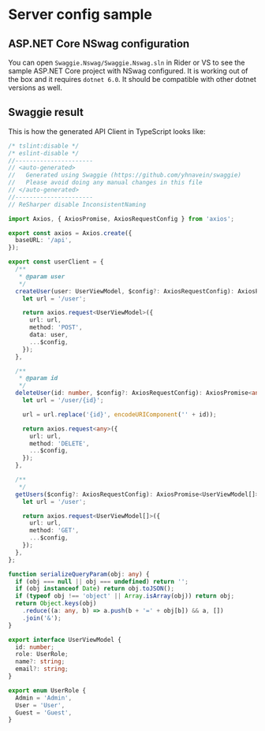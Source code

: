 # Server config sample

## ASP.NET Core NSwag configuration

You can open `Swaggie.Nswag/Swaggie.Nswag.sln` in Rider or VS to see the sample ASP.NET Core project with NSwag configured. It is working out of the box and it requires `dotnet 6.0`. It should be compatible with other dotnet versions as well.

## Swaggie result

This is how the generated API Client in TypeScript looks like:

```ts
/* tslint:disable */
/* eslint-disable */
//----------------------
// <auto-generated>
//   Generated using Swaggie (https://github.com/yhnavein/swaggie)
//   Please avoid doing any manual changes in this file
// </auto-generated>
//----------------------
// ReSharper disable InconsistentNaming

import Axios, { AxiosPromise, AxiosRequestConfig } from 'axios';

export const axios = Axios.create({
  baseURL: '/api',
});

export const userClient = {
  /**
   * @param user
   */
  createUser(user: UserViewModel, $config?: AxiosRequestConfig): AxiosPromise<UserViewModel> {
    let url = '/user';

    return axios.request<UserViewModel>({
      url: url,
      method: 'POST',
      data: user,
      ...$config,
    });
  },

  /**
   * @param id
   */
  deleteUser(id: number, $config?: AxiosRequestConfig): AxiosPromise<any> {
    let url = '/user/{id}';

    url = url.replace('{id}', encodeURIComponent('' + id));

    return axios.request<any>({
      url: url,
      method: 'DELETE',
      ...$config,
    });
  },

  /**
   */
  getUsers($config?: AxiosRequestConfig): AxiosPromise<UserViewModel[]> {
    let url = '/user';

    return axios.request<UserViewModel[]>({
      url: url,
      method: 'GET',
      ...$config,
    });
  },
};

function serializeQueryParam(obj: any) {
  if (obj === null || obj === undefined) return '';
  if (obj instanceof Date) return obj.toJSON();
  if (typeof obj !== 'object' || Array.isArray(obj)) return obj;
  return Object.keys(obj)
    .reduce((a: any, b) => a.push(b + '=' + obj[b]) && a, [])
    .join('&');
}

export interface UserViewModel {
  id: number;
  role: UserRole;
  name?: string;
  email?: string;
}

export enum UserRole {
  Admin = 'Admin',
  User = 'User',
  Guest = 'Guest',
}
```
